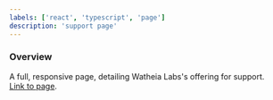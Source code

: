 ```yaml
---
labels: ['react', 'typescript', 'page']
description: 'support page'
---
```


### Overview

A full, responsive page, detailing Watheia Labs's offering for support.  
[Link to page](https://bit.cloud/support-plans).
